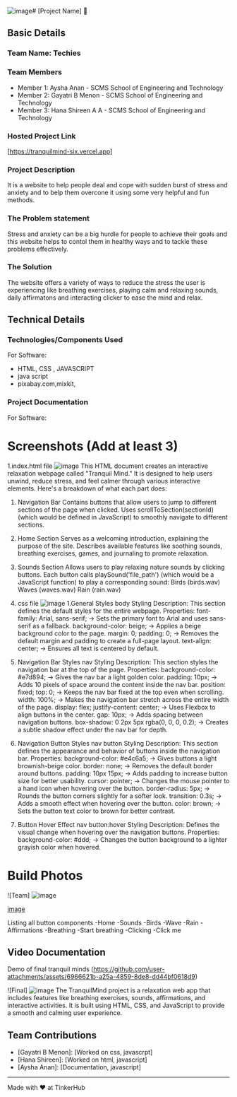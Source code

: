 ![image](https://github.com/user-attachments/assets/5a622d3c-4836-4bdb-8053-b845cb691993)# [Project Name] 🎯


## Basic Details
### Team Name: Techies


### Team Members
- Member 1: Aysha Anan - SCMS School of Engineering and Technology
- Member 2: Gayatri B Menon - SCMS School of Engineering and Technology
- Member 3: Hana Shireen A A - SCMS School of Engineering and Technology

### Hosted Project Link
[https://tranquilmind-six.vercel.app]

### Project Description
It is a website to help people deal and cope with sudden burst of stress and anxiety and to belp them overcone it using some very helpful and fun methods.

### The Problem statement
Stress and anxiety can be a big hurdle for people to achieve their goals and this website helps to contol them in healthy ways and to tackle these problems effectively.

### The Solution
The website offers a variety of ways to reduce the stress the user is experiencing like breathing exercises, playing calm and relaxing sounds, daily affirmatons and interacting clicker to ease the mind and relax.

## Technical Details
### Technologies/Components Used
For Software:
- HTML, CSS , JAVASCRIPT
- java script
- pixabay.com,mixkit,



### Project Documentation
For Software:

# Screenshots (Add at least 3)
1.index.html file
![image](https://github.com/user-attachments/assets/6283b6c2-a847-429e-b04a-697214cad1d5)
This HTML document creates an interactive relaxation webpage called "Tranquil Mind." It is designed to help users unwind, reduce stress, and feel calmer through various interactive elements. Here's a breakdown of what each part does:
1. Navigation Bar
Contains buttons that allow users to jump to different sections of the page when clicked.
Uses scrollToSection(sectionId) (which would be defined in JavaScript) to smoothly navigate to different sections.
2. Home Section
Serves as a welcoming introduction, explaining the purpose of the site.
Describes available features like soothing sounds, breathing exercises, games, and journaling to promote relaxation.
3. Sounds Section
Allows users to play relaxing nature sounds by clicking buttons.
Each button calls playSound('file_path') (which would be a JavaScript function) to play a corresponding sound:
Birds (birds.wav)
Waves (waves.wav)
Rain (rain.wav)

2. css file
![image](https://github.com/user-attachments/assets/155afe5c-40d0-49ba-9e84-727e47ac08b4)
  1.General Styles
body Styling
Description:
This section defines the default styles for the entire webpage.
Properties:
font-family: Arial, sans-serif; → Sets the primary font to Arial and uses sans-serif as a fallback.
background-color: beige; → Applies a beige background color to the page.
margin: 0; padding: 0; → Removes the default margin and padding to create a full-page layout.
text-align: center; → Ensures all text is centered by default.
  2. Navigation Bar Styles
nav Styling
Description:
This section styles the navigation bar at the top of the page.
Properties:
background-color: #e7d894; → Gives the nav bar a light golden color.
padding: 10px; → Adds 10 pixels of space around the content inside the nav bar.
position: fixed; top: 0; → Keeps the nav bar fixed at the top even when scrolling.
width: 100%; → Makes the navigation bar stretch across the entire width of the page.
display: flex; justify-content: center; → Uses Flexbox to align buttons in the center.
gap: 10px; → Adds spacing between navigation buttons.
box-shadow: 0 2px 5px rgba(0, 0, 0, 0.2); → Creates a subtle shadow effect under the nav bar for depth.
  3. Navigation Button Styles
nav button Styling
Description:
This section defines the appearance and behavior of buttons inside the navigation bar.
Properties:
background-color: #e4c6a5; → Gives buttons a light brownish-beige color.
border: none; → Removes the default border around buttons.
padding: 10px 15px; → Adds padding to increase button size for better usability.
cursor: pointer; → Changes the mouse pointer to a hand icon when hovering over the button.
border-radius: 5px; → Rounds the button corners slightly for a softer look.
transition: 0.3s; → Adds a smooth effect when hovering over the button.
color: brown; → Sets the button text color to brown for better contrast.
  4. Button Hover Effect
nav button:hover Styling
Description:
Defines the visual change when hovering over the navigation buttons.
Properties:
background-color: #ddd; → Changes the button background to a lighter grayish color when hovered.


# Build Photos
![Team] ![image](https://github.com/user-attachments/assets/06424ccd-3488-4585-9cc0-b3abb1897268)

[image](https://github.com/user-attachments/assets/4ec72a6b-8742-424f-8333-1a6b0ba8bcd4)

Listing all button components 
-Home
-Sounds 
     -Birds
     -Wave
     -Rain
-Affirmations
-Breathing
  -Start breathing
-Clicking
  -Click me

 ## Video Documentation  
  
 Demo of final tranquil minds
 (https://github.com/user-attachments/assets/6966621b-a25a-4859-8de8-dd44bf0618d9)





![Final] ![image](https://github.com/user-attachments/assets/cde05f60-a502-4e00-8778-67920fa357dc)
The TranquilMind project is a relaxation web app that includes features like breathing exercises, sounds, affirmations, and interactive activities. It is built using HTML, CSS, and JavaScript to provide a smooth and calming user experience.



## Team Contributions
- [Gayatri B Menon]: [Worked on css, javascrpt]
- [Hana Shireen]: [Worked on html, javascript]
- [Aysha Anan]: [Documentation, javascript]

---
Made with ❤️ at TinkerHub
